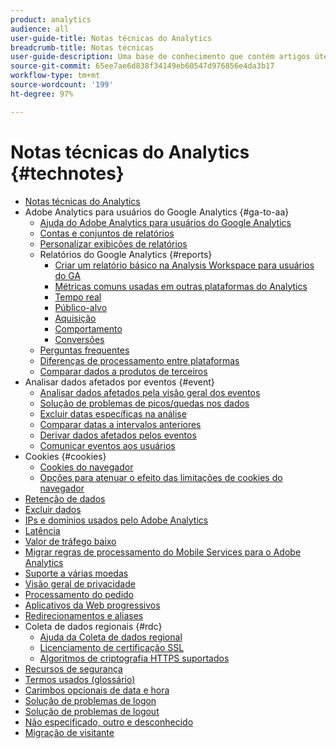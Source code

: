 ```yaml
---
product: analytics
audience: all
user-guide-title: Notas técnicas do Analytics
breadcrumb-title: Notas técnicas
user-guide-description: Uma base de conhecimento que contém artigos úteis que não pertencem a uma ferramenta ou componente de análise específico.
source-git-commit: 65ee7ae6d838f34149eb60547d976856e4da3b17
workflow-type: tm+mt
source-wordcount: '199'
ht-degree: 97%

---
```



# Notas técnicas do Analytics {#technotes}

+ [Notas técnicas do Analytics](home.md)
+ Adobe Analytics para usuários do Google Analytics {#ga-to-aa}
   + [Ajuda do Adobe Analytics para usuários do Google Analytics](ga-to-aa/home.md)
   + [Contas e conjuntos de relatórios](ga-to-aa/accounts.md)
   + [Personalizar exibições de relatórios](ga-to-aa/customization.md)
   + Relatórios do Google Analytics {#reports}
      + [Criar um relatório básico na Analysis Workspace para usuários do GA](ga-to-aa/reports/create-report.md)
      + [Métricas comuns usadas em outras plataformas do Analytics](ga-to-aa/reports/common-metrics.md)
      + [Tempo real](ga-to-aa/reports/realtime-reports.md)
      + [Público-alvo](ga-to-aa/reports/audience-reports.md)
      + [Aquisição](ga-to-aa/reports/acquisition-reports.md)
      + [Comportamento](ga-to-aa/reports/behavior-reports.md)
      + [Conversões](ga-to-aa/reports/conversions-reports.md)
   + [Perguntas frequentes](ga-to-aa/faq.md)
   + [Diferenças de processamento entre plataformas](ga-to-aa/processing-differences.md)
   + [Comparar dados a produtos de terceiros](ga-to-aa/compare-data.md)
+ Analisar dados afetados por eventos {#event}
   + [Analisar dados afetados pela visão geral dos eventos](event/overview.md)
   + [Solução de problemas de picos/quedas nos dados](event/spikes-drops.md)
   + [Excluir datas específicas na análise](event/segments.md)
   + [Comparar datas a intervalos anteriores](event/compare-dates.md)
   + [Derivar dados afetados pelos eventos](event/calcmetrics.md)
   + [Comunicar eventos aos usuários](event/communicate.md)
+ Cookies {#cookies}
   + [Cookies do navegador](cookies/cookies.md)
   + [Opções para atenuar o efeito das limitações de cookies do navegador](cookies/cookieless.md)
+ [Retenção de dados](data-retention.md)
+ [Excluir dados](exclude-data.md)
+ [IPs e domínios usados pelo Adobe Analytics](ip-addresses.md)
+ [Latência](latency.md)
+ [Valor de tráfego baixo](low-traffic.md)
+ [Migrar regras de processamento do Mobile Services para o Adobe Analytics](migrate-mobile.md)
+ [Suporte a várias moedas](multicurrency.md)
+ [Visão geral de privacidade](privacy-overview.md)
+ [Processamento do pedido](processing-order.md)
+ [Aplicativos da Web progressivos](pwa.md)
+ [Redirecionamentos e aliases](redirects.md)
+ Coleta de dados regionais {#rdc}
   + [Ajuda da Coleta de dados regional](rdc/regional-data-collection.md)
   + [Licenciamento de certificação SSL](rdc/ssl-cert-licensing.md)
   + [Algoritmos de criptografia HTTPS suportados](rdc/encryption-algos.md)
+ [Recursos de segurança](security.md)
+ [Termos usados (glossário)](terms.md)
+ [Carimbos opcionais de data e hora](timestamps-optional.md)
+ [Solução de problemas de logon](troubleshoot-login.md)
+ [Solução de problemas de logout](troubleshoot-sessions.md)
+ [Não especificado, outro e desconhecido](unspecified.md)
+ [Migração de visitante](visitor-migration.md)
